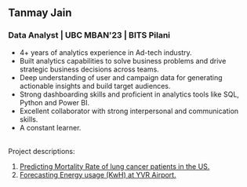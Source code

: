 ## Tanmay Jain
### Data Analyst | UBC MBAN'23 | BITS Pilani</h2>
   
- 4+ years of analytics experience in Ad-tech industry.<br>
- Built analytics capabilities to solve business problems and drive strategic business decisions across teams.<br>
- Deep understanding of user and campaign data for generating actionable insights and build target audiences.<br>
- Strong dashboarding skills and proficient in analytics tools like SQL, Python and Power BI.<br>
- Excellent collaborator with strong interpersonal and communication skills.<br>
- A constant learner.<br><br> 

Project descriptions:
1. [Predicting Mortality Rate of lung cancer patients in the US.](https://github.com/tan1310/Data-Projects/blob/main/BAIT509-Project-Final-Tanmay.ipynb)
2. [Forecasting Energy usage (KwH) at YVR Airport.](https://github.com/tan1310/Data-Projects/blob/main/BABS%20502_Final_Tanmay.ipynb)

